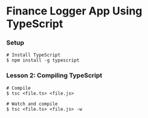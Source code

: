 # Finance Logger App Using TypeScript

###  Setup

```
# Install TypeScript
$ npm install -g typescript
```

### Lesson 2: Compiling TypeScript
```
# Compile
$ tsc <file.ts> <file.js>

# Watch and compile
$ tsc <file.ts> <file.js> -w
```